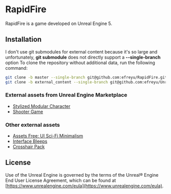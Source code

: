 # RapidFire
RapidFire is a game developed on Unreal Engine 5.

## Installation
I don't use git submodules for external content because it's so large and unfortunately, **git submodule** does not directly support a **--single-branch** option
To clone the repository without additional data, run the following command:
```bash
git clone -b master --single-branch git@github.com:efreyu/RapidFire.git RapidFire
git clone -b external_content --single-branch git@github.com:efreyu/UnrealEngineRFExternalContent.git RapidFire/Content/ExternalContent
```


### External assets from Unreal Engine Marketplace
- [Stylized Modular Character](https://www.unrealengine.com/marketplace/en-US/product/stylized-modular-character)
- [Shooter Game](https://www.unrealengine.com/marketplace/en-US/item/fea72c38b29841e592f9ed2007a9d756)
### Other external assets
- [Assets Free: UI Sci-Fi Minimalism](https://wenrexa.itch.io/nesia01)
- [Interface Bleeps](https://bleeoop.itch.io/interface-bleeps)
- [Crosshair Pack](https://void1gaming.itch.io/free-mega-crosshairs-pack)

## License
Use of the Unreal Engine is governed by the terms of the Unreal® Engine End User License Agreement, which can be found at [https://www.unrealengine.com/eula](https://www.unrealengine.com/eula).